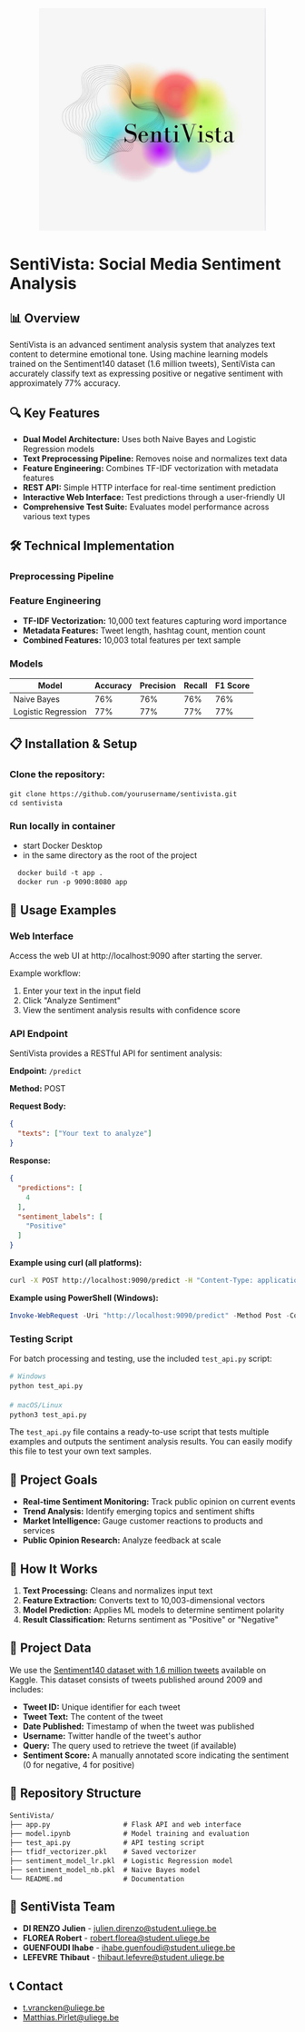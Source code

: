 <p align="center">
  <img src="logo.jpg" alt="My Image" width="400"/>
</p>

# SentiVista: Social Media Sentiment Analysis

## 📊 Overview

SentiVista is an advanced sentiment analysis system that analyzes text content to determine emotional tone. Using machine learning models trained on the Sentiment140 dataset (1.6 million tweets), SentiVista can accurately classify text as expressing positive or negative sentiment with approximately 77% accuracy.

## 🔍 Key Features

- **Dual Model Architecture:** Uses both Naive Bayes and Logistic Regression models
- **Text Preprocessing Pipeline:** Removes noise and normalizes text data
- **Feature Engineering:** Combines TF-IDF vectorization with metadata features
- **REST API:** Simple HTTP interface for real-time sentiment prediction
- **Interactive Web Interface:** Test predictions through a user-friendly UI
- **Comprehensive Test Suite:** Evaluates model performance across various text types

## 🛠️ Technical Implementation

### Preprocessing Pipeline

### Feature Engineering
- **TF-IDF Vectorization:** 10,000 text features capturing word importance
- **Metadata Features:** Tweet length, hashtag count, mention count
- **Combined Features:** 10,003 total features per text sample

### Models

| Model | Accuracy | Precision | Recall | F1 Score |
|-------|----------|-----------|--------|----------|
| Naive Bayes | 76% | 76% | 76% | 76% |
| Logistic Regression | 77% | 77% | 77% | 77% |

## 📋 Installation & Setup


### **Clone the repository:**
   ```
   git clone https://github.com/yourusername/sentivista.git
   cd sentivista
   ```

### **Run locally in container**

  - start Docker Desktop
  - in the same directory as the root of the project
  ```
    docker build -t app .
    docker run -p 9090:8080 app
  ```


## 🚀 Usage Examples

### Web Interface
Access the web UI at http://localhost:9090 after starting the server.

Example workflow:
1. Enter your text in the input field
2. Click "Analyze Sentiment"
3. View the sentiment analysis results with confidence score

### API Endpoint

SentiVista provides a RESTful API for sentiment analysis:

**Endpoint:** `/predict`

**Method:** POST

**Request Body:**
```json
{
  "texts": ["Your text to analyze"]
}
```

**Response:**
```json
{
  "predictions": [
    4
  ],
  "sentiment_labels": [
    "Positive"
  ]
}
```

**Example using curl (all platforms):**
```bash
curl -X POST http://localhost:9090/predict -H "Content-Type: application/json" -d "{\"texts\":[\"I love this product, it works great!\"]}"
```

**Example using PowerShell (Windows):**
```powershell
Invoke-WebRequest -Uri "http://localhost:9090/predict" -Method Post -ContentType "application/json" -Body '{"texts": ["I love this product, it works great!"]}'
```

### Testing Script

For batch processing and testing, use the included `test_api.py` script:

```bash
# Windows
python test_api.py

# macOS/Linux
python3 test_api.py
```

The `test_api.py` file contains a ready-to-use script that tests multiple examples and outputs the sentiment analysis results. You can easily modify this file to test your own text samples.

## 🔬 Project Goals

- **Real-time Sentiment Monitoring:** Track public opinion on current events
- **Trend Analysis:** Identify emerging topics and sentiment shifts
- **Market Intelligence:** Gauge customer reactions to products and services
- **Public Opinion Research:** Analyze feedback at scale

## 🧠 How It Works

1. **Text Processing:** Cleans and normalizes input text
2. **Feature Extraction:** Converts text to 10,003-dimensional vectors
3. **Model Prediction:** Applies ML models to determine sentiment polarity
4. **Result Classification:** Returns sentiment as "Positive" or "Negative"

## 📁 Project Data

We use the [Sentiment140 dataset with 1.6 million tweets](https://www.kaggle.com/kazanova/sentiment140) available on Kaggle. This dataset consists of tweets published around 2009 and includes:

- **Tweet ID:** Unique identifier for each tweet
- **Tweet Text:** The content of the tweet
- **Date Published:** Timestamp of when the tweet was published
- **Username:** Twitter handle of the tweet's author
- **Query:** The query used to retrieve the tweet (if available)
- **Sentiment Score:** A manually annotated score indicating the sentiment (0 for negative, 4 for positive)

## 📁 Repository Structure

```
SentiVista/
├── app.py                  # Flask API and web interface
├── model.ipynb             # Model training and evaluation
├── test_api.py             # API testing script
├── tfidf_vectorizer.pkl    # Saved vectorizer
├── sentiment_model_lr.pkl  # Logistic Regression model
├── sentiment_model_nb.pkl  # Naive Bayes model
└── README.md               # Documentation
```

## 👥 SentiVista Team

- **DI RENZO Julien** - [julien.direnzo@student.uliege.be](mailto:julien.direnzo@student.uliege.be)
- **FLOREA Robert** - [robert.florea@student.uliege.be](mailto:robert.florea@student.uliege.be)
- **GUENFOUDI Ihabe** - [ihabe.guenfoudi@student.uliege.be](mailto:ihabe.guenfoudi@student.uliege.be)
- **LEFEVRE Thibaut** - [thibaut.lefevre@student.uliege.be](mailto:thibaut.lefevre@student.uliege.be)

## 📞 Contact

- [t.vrancken@uliege.be](mailto:t.vrancken@uliege.be)
- [Matthias.Pirlet@uliege.be](mailto:Matthias.Pirlet@uliege.be)
